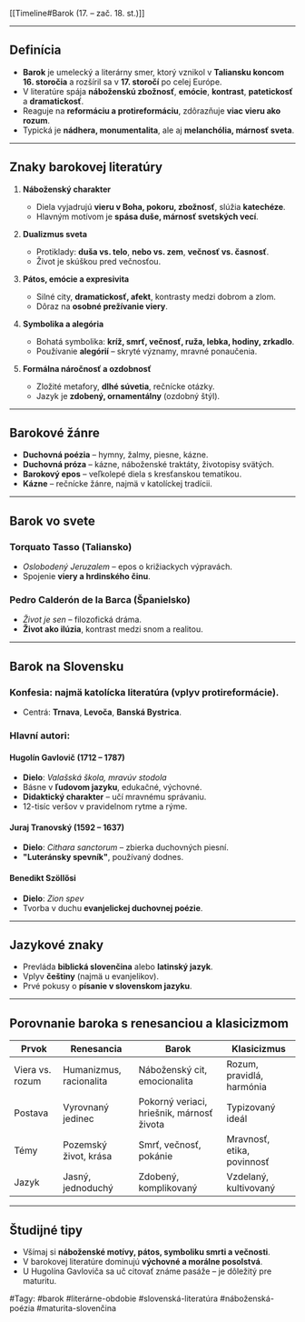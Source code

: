 [[Timeline#Barok (17. – zač. 18. st.)]]

---

## Definícia
- **Barok** je umelecký a literárny smer, ktorý vznikol v **Taliansku koncom 16. storočia** a rozšíril sa v **17. storočí** po celej Európe.
- V literatúre spája **náboženskú zbožnosť**, **emócie**, **kontrast**, **patetickosť** a **dramatickosť**.
- Reaguje na **reformáciu a protireformáciu**, zdôrazňuje **viac vieru ako rozum**.
- Typická je **nádhera, monumentalita**, ale aj **melanchólia, márnosť sveta**.

---

## Znaky barokovej literatúry

1. **Náboženský charakter**  
   - Diela vyjadrujú **vieru v Boha, pokoru, zbožnosť**, slúžia **katechéze**.
   - Hlavným motívom je **spása duše, márnosť svetských vecí**.

2. **Dualizmus sveta**  
   - Protiklady: **duša vs. telo**, **nebo vs. zem**, **večnosť vs. časnosť**.
   - Život je skúškou pred večnosťou.

3. **Pátos, emócie a expresivita**  
   - Silné city, **dramatickosť, afekt**, kontrasty medzi dobrom a zlom.
   - Dôraz na **osobné prežívanie viery**.

4. **Symbolika a alegória**  
   - Bohatá symbolika: **kríž, smrť, večnosť, ruža, lebka, hodiny, zrkadlo**.
   - Používanie **alegórií** – skryté významy, mravné ponaučenia.

5. **Formálna náročnosť a ozdobnosť**  
   - Zložité metafory, **dlhé súvetia**, rečnícke otázky.
   - Jazyk je **zdobený, ornamentálny** (ozdobný štýl).

---

## Barokové žánre

- **Duchovná poézia** – hymny, žalmy, piesne, kázne.
- **Duchovná próza** – kázne, náboženské traktáty, životopisy svätých.
- **Barokový epos** – veľkolepé diela s kresťanskou tematikou.
- **Kázne** – rečnícke žánre, najmä v katolíckej tradícii.

---

## Barok vo svete

### **Torquato Tasso** (Taliansko)
- *Oslobodený Jeruzalem* – epos o križiackych výpravách.  
- Spojenie **viery a hrdinského činu**.

### **Pedro Calderón de la Barca** (Španielsko)
- *Život je sen* – filozofická dráma.  
- **Život ako ilúzia**, kontrast medzi snom a realitou.

---

## Barok na Slovensku

### Konfesia: najmä **katolícka** literatúra (vplyv protireformácie).  
- Centrá: **Trnava**, **Levoča**, **Banská Bystrica**.

### **Hlavní autori**:

#### **Hugolín Gavlovič** (1712 – 1787)
- **Dielo**: *Valašská škola, mravúv stodola*  
- Básne v **ľudovom jazyku**, edukačné, výchovné.  
- **Didaktický charakter** – učí mravnému správaniu.  
- 12-tisíc veršov v pravidelnom rytme a rýme.  

#### **Juraj Tranovský** (1592 – 1637)
- **Dielo**: *Cithara sanctorum* – zbierka duchovných piesní.  
- **"Luteránsky spevník"**, používaný dodnes.

#### **Benedikt Szöllősi**
- **Dielo**: *Zion spev*  
- Tvorba v duchu **evanjelickej duchovnej poézie**.

---

## Jazykové znaky
- Prevláda **biblická slovenčina** alebo **latinský jazyk**.
- Vplyv **češtiny** (najmä u evanjelikov).
- Prvé pokusy o **písanie v slovenskom jazyku**.

---

## Porovnanie baroka s renesanciou a klasicizmom

| **Prvok**           | **Renesancia**                    | **Barok**                                   | **Klasicizmus**                  |
|---------------------|-----------------------------------|---------------------------------------------|----------------------------------|
| Viera vs. rozum     | Humanizmus, racionalita           | Náboženský cit, emocionalita                 | Rozum, pravidlá, harmónia        |
| Postava             | Vyrovnaný jedinec                 | Pokorný veriaci, hriešnik, márnosť života   | Typizovaný ideál                  |
| Témy                | Pozemský život, krása             | Smrť, večnosť, pokánie                      | Mravnosť, etika, povinnosť       |
| Jazyk               | Jasný, jednoduchý                 | Zdobený, komplikovaný                       | Vzdelaný, kultivovaný             |

---

## Študijné tipy

- Všímaj si **náboženské motívy, pátos, symboliku smrti a večnosti**.
- V barokovej literatúre dominujú **výchovné a morálne posolstvá**.
- U Hugolína Gavloviča sa uč citovať známe pasáže – je dôležitý pre maturitu.

#Tagy: #barok #literárne-obdobie #slovenská-literatúra #náboženská-poézia #maturita-slovenčina

